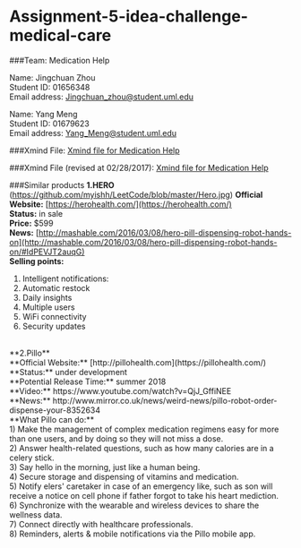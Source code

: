 # Assignment-5-idea-challenge-medical-care

###Team: Medication Help

Name: Jingchuan Zhou </br>
Student ID: 01656348 </br>
Email address: Jingchuan_zhou@student.uml.edu </br>

Name: Yang Meng </br>
Student ID: 01679623 </br>
Email address: Yang_Meng@student.uml.edu </br>

###Xmind File: 
[Xmind file for Medication Help](http://www.xmind.net/m/HWtT)<br />

###Xmind File (revised at 02/28/2017): 
[Xmind file for Medication Help](http://www.xmind.net/m/6R6n)<br />

###Similar products
**1.HERO**</br> (https://github.com/myishh/LeetCode/blob/master/Hero.jpg)
**Official Website:** [https://herohealth.com/](https://herohealth.com/)</br>
**Status:** in sale</br>
**Price:** $599 </br>
**News:** [http://mashable.com/2016/03/08/hero-pill-dispensing-robot-hands-on](http://mashable.com/2016/03/08/hero-pill-dispensing-robot-hands-on/#IdPEVJT2auqG)</br>
**Selling points:** </br>
 1) Intelligent notifications:</br>
 2) Automatic restock</br>
 3) Daily insights</br>
 4) Multiple users</br>
 5) WiFi connectivity</br>
 6) Security updates</br>
</br>
**2.Pillo**</br>
**Official Website:** [http://pillohealth.com](https://pillohealth.com/)</br>
**Status:** under development</br>
**Potential Release Time:** summer 2018</br>
**Video:** https://www.youtube.com/watch?v=QjJ_GffiNEE</br>
**News:** http://www.mirror.co.uk/news/weird-news/pillo-robot-order-dispense-your-8352634</br>
**What Pillo can do:**</br>
1) Make the management of complex medication regimens easy for more than one users, and by doing so they will not miss a dose.</br>
2) Answer health-related questions, such as how many calories are in a celery stick.</br>
3) Say hello in the morning, just like a human being.</br>
4) Secure storage and dispensing of vitamins and medication.</br>
5) Notify elers' caretaker in case of an emergency like, such as son will receive a notice on cell phone if father forgot to take his heart mediction.</br>
6) Synchronize with the wearable and wireless devices to share the wellness data.</br>
7) Connect directly with healthcare professionals.</br>
8) Reminders, alerts & mobile notifications via the Pillo mobile app.</br>
</br>
</br>
</br>
</br>
